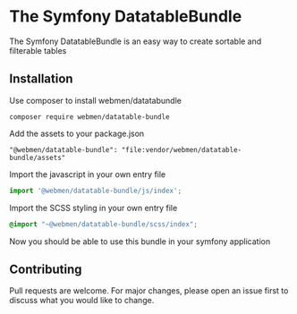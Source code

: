 The Symfony DatatableBundle
=======================

The Symfony DatatableBundle is an easy way to create sortable and filterable tables

## Installation

Use composer to install webmen/datatabundle
```
composer require webmen/datatable-bundle
```

Add the assets to your package.json
```
"@webmen/datatable-bundle": "file:vendor/webmen/datatable-bundle/assets"
```

Import the javascript in your own entry file
```javascript
import '@webmen/datatable-bundle/js/index';
```

Import the SCSS styling in your own entry file
```scss
@import "~@webmen/datatable-bundle/scss/index";
```

Now you should be able to use this bundle in your symfony application

## Contributing
Pull requests are welcome. For major changes, please open an issue first to discuss what you would like to change.
